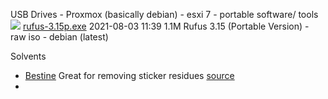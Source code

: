 USB Drives
	- Proxmox (basically debian)
	- esxi 7
	- portable software/ tools
		[![](https://rufus.ie/icons/rufus.png)](https://github.com/pbatard/rufus/releases/download/v3.15/rufus-3.15p.exe) [rufus-3.15p.exe](https://github.com/pbatard/rufus/releases/download/v3.15/rufus-3.15p.exe)            2021-08-03 11:39  1.1M  Rufus 3.15 (Portable Version)
	- raw iso
		- debian (latest)
		

Solvents
- [Bestine](https://www.amazon.com/Bestine-Solvent-Thinner-Rubber-Cement/dp/B004O7HM38) Great for removing sticker residues [source](https://www.reddit.com/r/boardgames/comments/pun5v7/sticker_removal_secrets/)
- 